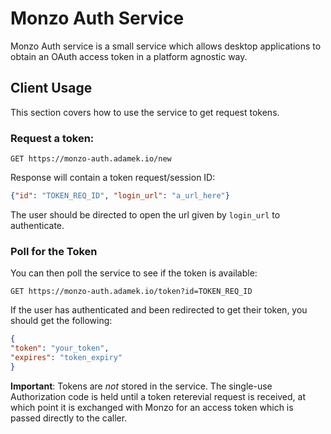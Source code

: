 Monzo Auth Service
==================

Monzo Auth service is a small service which allows
desktop applications to obtain an OAuth access token in a platform agnostic way.

Client Usage
------------

This section covers how to use the service to get request tokens.

### Request a token:

````http request
GET https://monzo-auth.adamek.io/new
````

Response will contain a token request/session ID:

````json
{"id": "TOKEN_REQ_ID", "login_url": "a_url_here"}
````

The user should be directed to open the url given by `login_url` to authenticate.

### Poll for the Token

You can then poll the service to see if the token is available:

````http request
GET https://monzo-auth.adamek.io/token?id=TOKEN_REQ_ID
````

If the user has authenticated and been redirected to get their token, you should get the following:

````json
{
"token": "your_token",
"expires": "token_expiry"
}
````

**Important**: Tokens are _not_ stored in the service. The single-use Authorization code is held
until a token reterevial request is received, at which point it is exchanged with Monzo for an access token which is
passed directly to the caller.